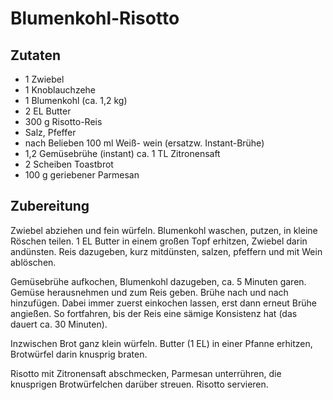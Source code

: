 # Blumenkohl-Risotto

## Zutaten

- 1 Zwiebel
- 1 Knoblauchzehe
- 1 Blumenkohl (ca. 1,2 kg)
- 2 EL Butter
- 300 g Risotto-Reis
- Salz, Pfeffer
- nach Belieben 100 ml Weiß- wein (ersatzw. Instant-Brühe)
- 1,2 Gemüsebrühe (instant) ca. 1 TL Zitronensaft
- 2 Scheiben Toastbrot
- 100 g geriebener Parmesan

## Zubereitung

Zwiebel abziehen und fein würfeln. Blumenkohl waschen, putzen, in kleine Röschen teilen. 1 EL Butter in einem großen Topf erhitzen, Zwiebel darin andünsten. Reis dazugeben, kurz mitdünsten, salzen, pfeffern und mit Wein ablöschen.

Gemüsebrühe aufkochen, Blumenkohl dazugeben, ca. 5 Minuten garen. Gemüse herausnehmen und zum Reis geben. Brühe nach und nach hinzufügen. Dabei immer zuerst einkochen lassen, erst dann erneut Brühe angießen. So fortfahren, bis der Reis eine sämige Konsistenz hat (das dauert ca. 30 Minuten).

Inzwischen Brot ganz klein würfeln. Butter (1 EL) in einer Pfanne erhitzen, Brotwürfel darin knusprig braten.

Risotto mit Zitronensaft abschmecken, Parmesan unterrühren, die knusprigen Brotwürfelchen darüber streuen. Risotto servieren.
